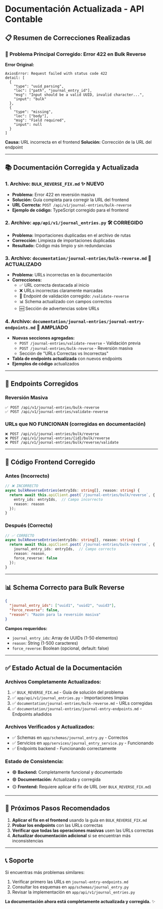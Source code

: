 # Documentación Actualizada - API Contable

## 📋 Resumen de Correcciones Realizadas

### 🔧 **Problema Principal Corregido: Error 422 en Bulk Reverse**

**Error Original:**
```
AxiosError: Request failed with status code 422
detail: [
  {
    "type": "uuid_parsing", 
    "loc": ["path", "journal_entry_id"], 
    "msg": "Input should be a valid UUID, invalid character...", 
    "input": "bulk"
  },
  {
    "type": "missing", 
    "loc": ["body"], 
    "msg": "Field required", 
    "input": null
  }
]
```

**Causa:** URL incorrecta en el frontend
**Solución:** Corrección de la URL del endpoint

---

## 📚 Documentación Corregida y Actualizada

### 1. **Archivo: `BULK_REVERSE_FIX.md`** ✨ NUEVO
- **Problema:** Error 422 en reversión masiva
- **Solución:** Guía completa para corregir la URL del frontend
- **URL Correcta:** `POST /api/v1/journal-entries/bulk-reverse`
- **Ejemplo de código:** TypeScript corregido para el frontend

### 2. **Archivo: `app/api/v1/journal_entries.py`** 🛠️ CORREGIDO
- **Problema:** Importaciones duplicadas en el archivo de rutas
- **Corrección:** Limpieza de importaciones duplicadas
- **Resultado:** Código más limpio y sin redundancias

### 3. **Archivo: `documentation/journal-entries/bulk-reverse.md`** 📝 ACTUALIZADO
- **Problema:** URLs incorrectas en la documentación
- **Correcciones:**
  - ✅ URL correcta destacada al inicio
  - ❌ URLs incorrectas claramente marcadas
  - 🔄 Endpoint de validación corregido: `/validate-reverse`
  - 📊 Schema actualizado con campos correctos
  - 🆕 Sección de advertencias sobre URLs

### 4. **Archivo: `documentation/journal-entries/journal-entry-endpoints.md`** 📖 AMPLIADO
- **Nuevas secciones agregadas:**
  - `POST /journal-entries/validate-reverse` - Validación previa
  - `POST /journal-entries/bulk-reverse` - Reversión masiva
  - Sección de "URLs Correctas vs Incorrectas"
- **Tabla de endpoints actualizada** con nuevos endpoints
- **Ejemplos de código** actualizados

---

## 🎯 Endpoints Corregidos

### **Reversión Masiva**
```
✅ POST /api/v1/journal-entries/bulk-reverse
✅ POST /api/v1/journal-entries/validate-reverse
```

### **URLs que NO FUNCIONAN (corregidas en documentación)**
```
❌ POST /api/v1/journal-entries/bulk/reverse
❌ POST /api/v1/journal-entries/{id}/bulk/reverse
❌ POST /api/v1/journal-entries/bulk/reverse/validate
```

---

## 🔧 Código Frontend Corregido

### **Antes (Incorrecto)**
```typescript
// ❌ INCORRECTO
async bulkReverseEntries(entryIds: string[], reason: string) {
  return await this.apiClient.post(`/journal-entries/bulk/reverse`, {
    entry_ids: entryIds,  // Campo incorrecto
    reason: reason
  });
}
```

### **Después (Correcto)**
```typescript
// ✅ CORRECTO
async bulkReverseEntries(entryIds: string[], reason: string) {
  return await this.apiClient.post(`/journal-entries/bulk-reverse`, {
    journal_entry_ids: entryIds,  // Campo correcto
    reason: reason,
    force_reverse: false
  });
}
```

---

## 📊 Schema Correcto para Bulk Reverse

```json
{
  "journal_entry_ids": ["uuid1", "uuid2", "uuid3"],
  "force_reverse": false,
  "reason": "Razón para la reversión masiva"
}
```

**Campos requeridos:**
- `journal_entry_ids`: Array de UUIDs (1-50 elementos)
- `reason`: String (1-500 caracteres)
- `force_reverse`: Boolean (opcional, default: false)

---

## ✅ Estado Actual de la Documentación

### **Archivos Completamente Actualizados:**
1. ✅ `BULK_REVERSE_FIX.md` - Guía de solución del problema
2. ✅ `app/api/v1/journal_entries.py` - Importaciones limpias
3. ✅ `documentation/journal-entries/bulk-reverse.md` - URLs corregidas
4. ✅ `documentation/journal-entries/journal-entry-endpoints.md` - Endpoints añadidos

### **Archivos Verificados y Actualizados:**
- ✅ Schemas en `app/schemas/journal_entry.py` - Correctos
- ✅ Servicios en `app/services/journal_entry_service.py` - Funcionando
- ✅ Endpoints backend - Funcionando correctamente

### **Estado de Consistencia:**
- 🟢 **Backend:** Completamente funcional y documentado
- 🟢 **Documentación:** Actualizada y corregida
- 🟡 **Frontend:** Requiere aplicar el fix de URL (ver `BULK_REVERSE_FIX.md`)

---

## 🚀 Próximos Pasos Recomendados

1. **Aplicar el fix en el frontend** usando la guía en `BULK_REVERSE_FIX.md`
2. **Probar los endpoints** con las URLs correctas
3. **Verificar que todas las operaciones masivas** usen las URLs correctas
4. **Actualizar documentación adicional** si se encuentran más inconsistencias

---

## 📞 Soporte

Si encuentras más problemas similares:
1. Verificar primero las URLs en `journal-entry-endpoints.md`
2. Consultar los esquemas en `app/schemas/journal_entry.py`
3. Revisar la implementación en `app/api/v1/journal_entries.py`

**La documentación ahora está completamente actualizada y corregida.** ✨
